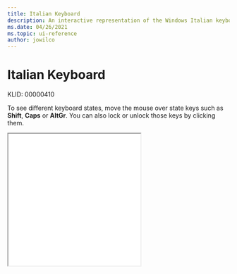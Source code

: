 ```yaml
---
title: Italian Keyboard
description: An interactive representation of the Windows Italian keyboard. To see different keyboard states, click or move the mouse over the state keys.
ms.date: 04/26/2021
ms.topic: ui-reference
author: jowilco
---
```


# Italian Keyboard

KLID: 00000410

To see different keyboard states, move the mouse over state keys such as **Shift**, **Caps** or **AltGr**. You can also lock or unlock those keys by clicking them.

<iframe src="kbdit.html" height="300"></iframe>
